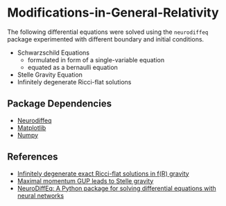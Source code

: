 # Modifications-in-General-Relativity

The following differential equations were solved using the `neurodiffeq` package experimented with different boundary and initial conditions.

- Schwarzschild Equations
  - formulated in form of a single-variable equation
  - equated as a bernaulli equation
- Stelle Gravity Equation
- Infinitely degenerate Ricci-flat solutions

## Package Dependencies
- [Neurodiffeq](https://github.com/NeuroDiffGym/neurodiffeq)
- [Matplotlib](https://matplotlib.org/)
- [Numpy](https://numpy.org/)

## References
- [Infinitely degenerate exact Ricci-flat solutions in f(R) gravity](https://arxiv.org/pdf/2003.05139.pdf)
- [Maximal momentum GUP leads to Stelle gravity](https://arxiv.org/pdf/2106.04141.pdf)
- [NeuroDiffEq: A Python package for solving differential equations with neural networks](https://arxiv.org/pdf/2003.05139.pdf)
